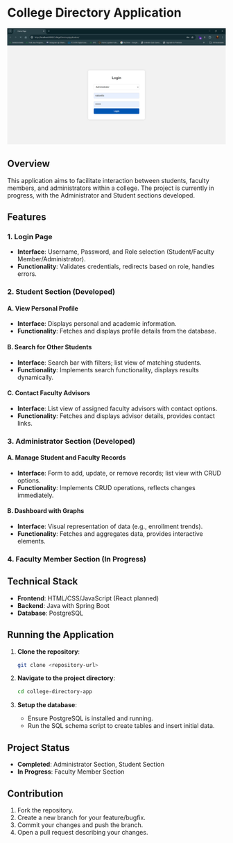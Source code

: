 # College Directory Application
![College Directory Application Screenshot](https://raw.githubusercontent.com/nabanitaghosh8/CollageDirectoryApplication/main/Screenshot%202024-07-24%20103010.png)

## Overview
This application aims to facilitate interaction between students, faculty members, and administrators within a college. The project is currently in progress, with the Administrator and Student sections developed.

## Features

### 1. Login Page
- **Interface**: Username, Password, and Role selection (Student/Faculty Member/Administrator).
- **Functionality**: Validates credentials, redirects based on role, handles errors.

### 2. Student Section (Developed)
#### A. View Personal Profile
- **Interface**: Displays personal and academic information.
- **Functionality**: Fetches and displays profile details from the database.

#### B. Search for Other Students
- **Interface**: Search bar with filters; list view of matching students.
- **Functionality**: Implements search functionality, displays results dynamically.

#### C. Contact Faculty Advisors
- **Interface**: List view of assigned faculty advisors with contact options.
- **Functionality**: Fetches and displays advisor details, provides contact links.

### 3. Administrator Section (Developed)
#### A. Manage Student and Faculty Records
- **Interface**: Form to add, update, or remove records; list view with CRUD options.
- **Functionality**: Implements CRUD operations, reflects changes immediately.

#### B. Dashboard with Graphs
- **Interface**: Visual representation of data (e.g., enrollment trends).
- **Functionality**: Fetches and aggregates data, provides interactive elements.

### 4. Faculty Member Section (In Progress)

## Technical Stack
- **Frontend**: HTML/CSS/JavaScript (React planned)
- **Backend**: Java with Spring Boot
- **Database**: PostgreSQL

## Running the Application
1. **Clone the repository**:
    ```sh
    git clone <repository-url>
    ```

2. **Navigate to the project directory**:
    ```sh
    cd college-directory-app
    ```

3. **Setup the database**:
    - Ensure PostgreSQL is installed and running.
    - Run the SQL schema script to create tables and insert initial data.

## Project Status
- **Completed**: Administrator Section, Student Section
- **In Progress**: Faculty Member Section

## Contribution
1. Fork the repository.
2. Create a new branch for your feature/bugfix.
3. Commit your changes and push the branch.
4. Open a pull request describing your changes.


